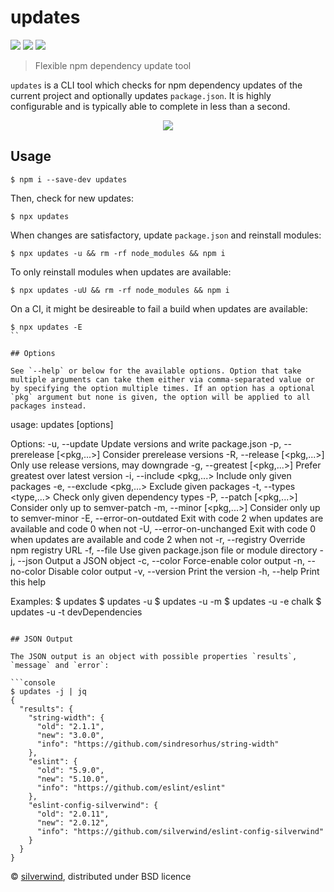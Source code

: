 # updates
[![](https://img.shields.io/npm/v/updates.svg?style=flat)](https://www.npmjs.org/package/updates) [![](https://img.shields.io/npm/dm/updates.svg)](https://www.npmjs.org/package/updates) [![](https://api.travis-ci.org/silverwind/updates.svg?style=flat)](https://travis-ci.org/silverwind/updates)
> Flexible npm dependency update tool

`updates` is a CLI tool which checks for npm dependency updates of the current project and optionally updates `package.json`. It is highly configurable and is typically able to complete in less than a second.

<p align="center">
  <img src="https://i.imgur.com/tI7rp0g.png"/>
</p>

## Usage

```console
$ npm i --save-dev updates
```

Then, check for new updates:
```console
$ npx updates
```

When changes are satisfactory, update `package.json` and reinstall modules:
```console
$ npx updates -u && rm -rf node_modules && npm i
```

To only reinstall modules when updates are available:
```console
$ npx updates -uU && rm -rf node_modules && npm i
```

On a CI, it might be desireable to fail a build when updates are available:
```console
$ npx updates -E
``

## Options

See `--help` or below for the available options. Option that take multiple arguments can take them either via comma-separated value or by specifying the option multiple times. If an option has a optional `pkg` argument but none is given, the option will be applied to all packages instead.

```
usage: updates [options]

  Options:
    -u, --update                  Update versions and write package.json
    -p, --prerelease [<pkg,...>]  Consider prerelease versions
    -R, --release [<pkg,...>]     Only use release versions, may downgrade
    -g, --greatest [<pkg,...>]    Prefer greatest over latest version
    -i, --include <pkg,...>       Include only given packages
    -e, --exclude <pkg,...>       Exclude given packages
    -t, --types <type,...>        Check only given dependency types
    -P, --patch [<pkg,...>]       Consider only up to semver-patch
    -m, --minor [<pkg,...>]       Consider only up to semver-minor
    -E, --error-on-outdated       Exit with code 2 when updates are available and code 0 when not
    -U, --error-on-unchanged      Exit with code 0 when updates are available and code 2 when not
    -r, --registry <url>          Override npm registry URL
    -f, --file <path>             Use given package.json file or module directory
    -j, --json                    Output a JSON object
    -c, --color                   Force-enable color output
    -n, --no-color                Disable color output
    -v, --version                 Print the version
    -h, --help                    Print this help

  Examples:
    $ updates
    $ updates -u
    $ updates -u -m
    $ updates -u -e chalk
    $ updates -u -t devDependencies
```

## JSON Output

The JSON output is an object with possible properties `results`, `message` and `error`:

```console
$ updates -j | jq
{
  "results": {
    "string-width": {
      "old": "2.1.1",
      "new": "3.0.0",
      "info": "https://github.com/sindresorhus/string-width"
    },
    "eslint": {
      "old": "5.9.0",
      "new": "5.10.0",
      "info": "https://github.com/eslint/eslint"
    },
    "eslint-config-silverwind": {
      "old": "2.0.11",
      "new": "2.0.12",
      "info": "https://github.com/silverwind/eslint-config-silverwind"
    }
  }
}
```

© [silverwind](https://github.com/silverwind), distributed under BSD licence
